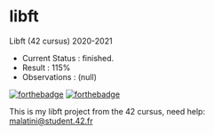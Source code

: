 # libft
Libft (42 cursus) 2020-2021

- Current Status	: finished.
- Result			: 115%
- Observations		: (null)

[![forthebadge](https://forthebadge.com/images/badges/built-with-love.svg)](https://forthebadge.com)
[![forthebadge](https://forthebadge.com/images/badges/made-with-c.svg)](https://forthebadge.com)

This is my libft project from the 42 cursus,
need help:
malatini@student.42.fr
